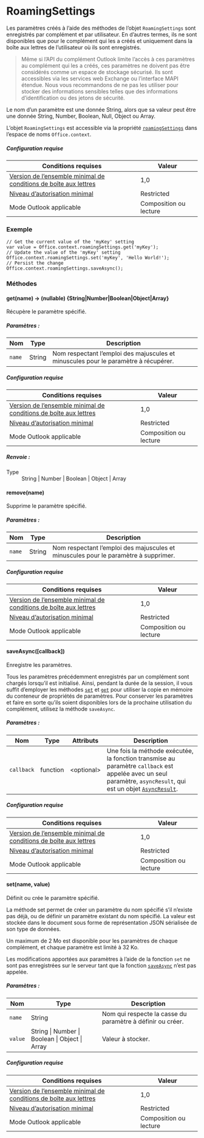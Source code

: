 

# RoamingSettings

Les paramètres créés à l’aide des méthodes de l’objet `RoamingSettings` sont enregistrés par complément et par utilisateur. En d’autres termes, ils ne sont disponibles que pour le complément qui les a créés et uniquement dans la boîte aux lettres de l’utilisateur où ils sont enregistrés.

> Même si l’API du complément Outlook limite l’accès à ces paramètres au complément qui les a créés, ces paramètres ne doivent pas être considérés comme un espace de stockage sécurisé. Ils sont accessibles via les services web Exchange ou l’interface MAPI étendue. Nous vous recommandons de ne pas les utiliser pour stocker des informations sensibles telles que des informations d’identification ou des jetons de sécurité.

Le nom d’un paramètre est une donnée String, alors que sa valeur peut être une donnée String, Number, Boolean, Null, Object ou Array.

L’objet `RoamingSettings` est accessible via la propriété [`roamingSettings`](Office.context.md#roamingsettings-roamingsettings) dans l’espace de noms `Office.context`.

##### Configuration requise

|Conditions requises| Valeur|
|---|---|
|[Version de l’ensemble minimal de conditions de boîte aux lettres](./tutorial-api-requirement-sets.md)| 1,0|
|[Niveau d’autorisation minimal](../../docs/outlook/understanding-outlook-add-in-permissions.md)| Restricted|
|Mode Outlook applicable| Composition ou lecture|

### Exemple

```
// Get the current value of the 'myKey' setting
var value = Office.context.roamingSettings.get('myKey');
// Update the value of the 'myKey' setting
Office.context.roamingSettings.set('myKey', 'Hello World!');
// Persist the change
Office.context.roamingSettings.saveAsync();
```

### Méthodes

####  get(name) → (nullable) {String|Number|Boolean|Object|Array}

Récupère le paramètre spécifié.

##### Paramètres :

|Nom| Type| Description|
|---|---|---|
|`name`| String|Nom respectant l’emploi des majuscules et minuscules pour le paramètre à récupérer.|

##### Configuration requise

|Conditions requises| Valeur|
|---|---|
|[Version de l’ensemble minimal de conditions de boîte aux lettres](./tutorial-api-requirement-sets.md)| 1,0|
|[Niveau d’autorisation minimal](../../docs/outlook/understanding-outlook-add-in-permissions.md)| Restricted|
|Mode Outlook applicable| Composition ou lecture|

##### Renvoie :

<dl class="param-type">

<dt>Type</dt>

<dd>String | Number | Boolean | Object | Array</dd>

</dl>

####  remove(name)

Supprime le paramètre spécifié.

##### Paramètres :

|Nom| Type| Description|
|---|---|---|
|`name`| String|Nom respectant l’emploi des majuscules et minuscules pour le paramètre à supprimer.|

##### Configuration requise

|Conditions requises| Valeur|
|---|---|
|[Version de l’ensemble minimal de conditions de boîte aux lettres](./tutorial-api-requirement-sets.md)| 1,0|
|[Niveau d’autorisation minimal](../../docs/outlook/understanding-outlook-add-in-permissions.md)| Restricted|
|Mode Outlook applicable| Composition ou lecture|
####  saveAsync([callback])

Enregistre les paramètres.

Tous les paramètres précédemment enregistrés par un complément sont chargés lorsqu’il est initialisé. Ainsi, pendant la durée de la session, il vous suffit d’employer les méthodes [`set`](RoamingSettings.md#setname-value) et [`get`](RoamingSettings.md#getname--nullable-stringnumberbooleanobjectarray) pour utiliser la copie en mémoire du conteneur de propriétés de paramètres. Pour conserver les paramètres et faire en sorte qu’ils soient disponibles lors de la prochaine utilisation du complément, utilisez la méthode `saveAsync`.

##### Paramètres :

|Nom| Type| Attributs| Description|
|---|---|---|---|
|`callback`| function| &lt;optional&gt;|Une fois la méthode exécutée, la fonction transmise au paramètre `callback` est appelée avec un seul paramètre, `asyncResult`, qui est un objet [`AsyncResult`](simple-types.md#asyncresult). |

##### Configuration requise

|Conditions requises| Valeur|
|---|---|
|[Version de l’ensemble minimal de conditions de boîte aux lettres](./tutorial-api-requirement-sets.md)| 1,0|
|[Niveau d’autorisation minimal](../../docs/outlook/understanding-outlook-add-in-permissions.md)| Restricted|
|Mode Outlook applicable| Composition ou lecture|
####  set(name, value)

Définit ou crée le paramètre spécifié.

La méthode set permet de créer un paramètre du nom spécifié s’il n’existe pas déjà, ou de définir un paramètre existant du nom spécifié. La valeur est stockée dans le document sous forme de représentation JSON sérialisée de son type de données.

Un maximum de 2 Mo est disponible pour les paramètres de chaque complément, et chaque paramètre est limité à 32 Ko.

Les modifications apportées aux paramètres à l’aide de la fonction `set` ne sont pas enregistrées sur le serveur tant que la fonction [`saveAsync`](RoamingSettings.md#saveasynccallback) n’est pas appelée.

##### Paramètres :

|Nom| Type| Description|
|---|---|---|
|`name`| String|Nom qui respecte la casse du paramètre à définir ou créer.|
|`value`| String &#124; Number &#124; Boolean &#124; Object &#124; Array|Valeur à stocker.|

##### Configuration requise

|Conditions requises| Valeur|
|---|---|
|[Version de l’ensemble minimal de conditions de boîte aux lettres](./tutorial-api-requirement-sets.md)| 1,0|
|[Niveau d’autorisation minimal](../../docs/outlook/understanding-outlook-add-in-permissions.md)| Restricted|
|Mode Outlook applicable| Composition ou lecture|

